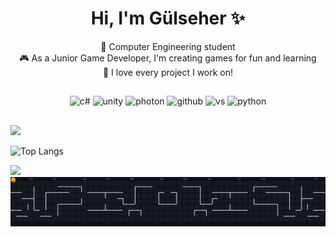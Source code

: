 
<div align="center">
  <h1>  Hi, I'm Gülseher ✨</h1>
</div>

<p align="center">
🧠 Computer Engineering student <br/>
🎮 As a Junior Game Developer, I'm creating games for fun and learning <br/>
💖 I love every project I work on! <br/>

<h2></h2>
<p align="center">
<img src="https://cdn.jsdelivr.net/gh/devicons/devicon@latest/icons/csharp/csharp-original.svg" alt="c#" width="45" height="45"/>
<img src="https://cdn.jsdelivr.net/gh/devicons/devicon@latest/icons/unity/unity-original.svg" alt="unity" width="45" height="45"/>
<img src="https://cdn.jsdelivr.net/gh/devicons/devicon@latest/icons/photonengine/photonengine-original.svg" alt="photon" width="45" height="45"/>
<img src="https://cdn.jsdelivr.net/gh/devicons/devicon@latest/icons/github/github-original.svg" alt="github" width="45" height="45"/>
<img src="https://cdn.jsdelivr.net/gh/devicons/devicon@latest/icons/visualstudio/visualstudio-original.svg" alt="vs" width="45" height="45"/> 
<img src="https://cdn.jsdelivr.net/gh/devicons/devicon/icons/python/python-original.svg" alt=python height="45" alt="python logo"  />
<p>
<h2></h2>

  <img src="https://github-readme-stats.vercel.app/api?username=glshryldrm&theme=default_repocard&hide_border=true&include_all_commits=true&count_private=false" />

  ![Top Langs](https://github-readme-stats.vercel.app/api/top-langs/?username=glshryldrm&size_weight=0.5&count_weight=1&exclude_repo=FPS-w-Photon-Fusion,glshryldrm.github.io&hide=hlsl&layout=compact&hide_border=true)
  
  <img src="https://nirzak-streak-stats.vercel.app/?user=glshryldrm&theme=default_repocard&hide_border=true" />


<br clear="both">

<picture>
  <source media="(prefers-color-scheme: dark)" srcset="https://raw.githubusercontent.com/glshryldrm/glshryldrm/output/pacman-contribution-graph-dark.svg">
  <img alt="pacman contribution graph" src="https://raw.githubusercontent.com/glshryldrm/glshryldrm/output/pacman-contribution-graph-dark.svg">
</picture>

###















